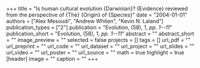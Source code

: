 +++
title = "Is human cultural evolution {Darwinian}? {Evidence} reviewed from the perspective of {The} {Origin} of {Species}"
date = "2004-01-01"
authors = ["Alex Mesoudi", "Andrew Whiten", "Kevin N. Laland"]
publication_types = ["2"]
publication = "Evolution, (58), 1, _pp. 1--11_"
publication_short = "Evolution, (58), 1, _pp. 1--11_"
abstract = ""
abstract_short = ""
image_preview = ""
selected = false
projects = []
tags = []
url_pdf = ""
url_preprint = ""
url_code = ""
url_dataset = ""
url_project = ""
url_slides = ""
url_video = ""
url_poster = ""
url_source = ""
math = true
highlight = true
[header]
image = ""
caption = ""
+++
